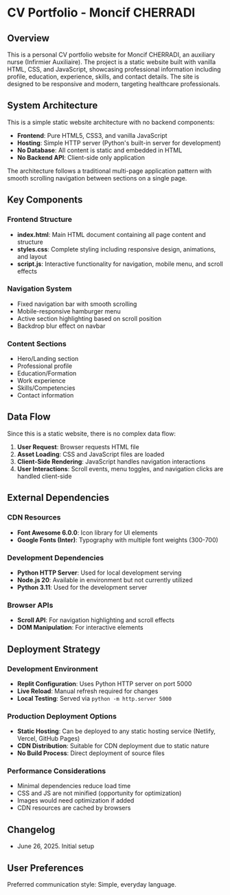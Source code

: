 # CV Portfolio - Moncif CHERRADI

## Overview

This is a personal CV portfolio website for Moncif CHERRADI, an auxiliary nurse (Infirmier Auxiliaire). The project is a static website built with vanilla HTML, CSS, and JavaScript, showcasing professional information including profile, education, experience, skills, and contact details. The site is designed to be responsive and modern, targeting healthcare professionals.

## System Architecture

This is a simple static website architecture with no backend components:

- **Frontend**: Pure HTML5, CSS3, and vanilla JavaScript
- **Hosting**: Simple HTTP server (Python's built-in server for development)
- **No Database**: All content is static and embedded in HTML
- **No Backend API**: Client-side only application

The architecture follows a traditional multi-page application pattern with smooth scrolling navigation between sections on a single page.

## Key Components

### Frontend Structure
- **index.html**: Main HTML document containing all page content and structure
- **styles.css**: Complete styling including responsive design, animations, and layout
- **script.js**: Interactive functionality for navigation, mobile menu, and scroll effects

### Navigation System
- Fixed navigation bar with smooth scrolling
- Mobile-responsive hamburger menu
- Active section highlighting based on scroll position
- Backdrop blur effect on navbar

### Content Sections
- Hero/Landing section
- Professional profile
- Education/Formation
- Work experience
- Skills/Competencies  
- Contact information

## Data Flow

Since this is a static website, there is no complex data flow:

1. **User Request**: Browser requests HTML file
2. **Asset Loading**: CSS and JavaScript files are loaded
3. **Client-Side Rendering**: JavaScript handles navigation interactions
4. **User Interactions**: Scroll events, menu toggles, and navigation clicks are handled client-side

## External Dependencies

### CDN Resources
- **Font Awesome 6.0.0**: Icon library for UI elements
- **Google Fonts (Inter)**: Typography with multiple font weights (300-700)

### Development Dependencies
- **Python HTTP Server**: Used for local development serving
- **Node.js 20**: Available in environment but not currently utilized
- **Python 3.11**: Used for the development server

### Browser APIs
- **Scroll API**: For navigation highlighting and scroll effects
- **DOM Manipulation**: For interactive elements

## Deployment Strategy

### Development Environment
- **Replit Configuration**: Uses Python HTTP server on port 5000
- **Live Reload**: Manual refresh required for changes
- **Local Testing**: Served via `python -m http.server 5000`

### Production Deployment Options
- **Static Hosting**: Can be deployed to any static hosting service (Netlify, Vercel, GitHub Pages)
- **CDN Distribution**: Suitable for CDN deployment due to static nature
- **No Build Process**: Direct deployment of source files

### Performance Considerations
- Minimal dependencies reduce load time
- CSS and JS are not minified (opportunity for optimization)
- Images would need optimization if added
- CDN resources are cached by browsers

## Changelog

- June 26, 2025. Initial setup

## User Preferences

Preferred communication style: Simple, everyday language.